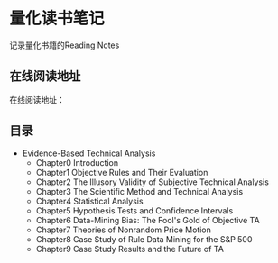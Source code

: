 # 量化读书笔记

记录量化书籍的Reading Notes

## 在线阅读地址

在线阅读地址： 

## 目录

- Evidence-Based Technical Analysis
  - Chapter0 Introduction
  - Chapter1 Objective Rules and Their Evaluation
  - Chapter2 The Illusory Validity of Subjective Technical Analysis
  - Chapter3 The Scientific Method and Technical Analysis
  - Chapter4 Statistical Analysis
  - Chapter5 Hypothesis Tests and Confidence Intervals
  - Chapter6 Data-Mining Bias: The Fool's Gold of Objective TA
  - Chapter7 Theories of Nonrandom Price Motion
  - Chapter8 Case Study of Rule Data Mining for the S&P 500
  - Chapter9 Case Study Results and the Future of TA

